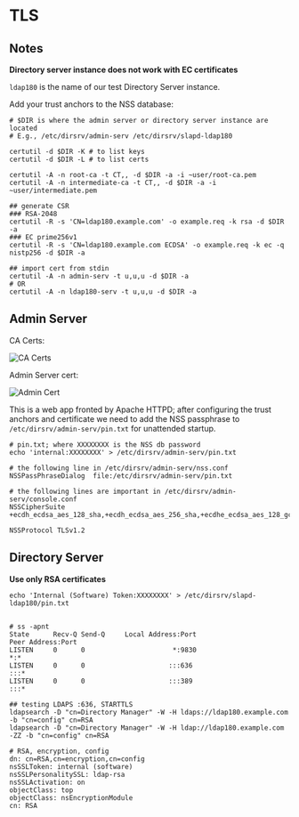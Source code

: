 # TLS

## Notes

**Directory server instance does not work with EC certificates**

`ldap180` is the name of our test Directory Server instance.

Add your trust anchors to the NSS database:

```
# $DIR is where the admin server or directory server instance are located
# E.g., /etc/dirsrv/admin-serv /etc/dirsrv/slapd-ldap180

certutil -d $DIR -K # to list keys
certutil -d $DIR -L # to list certs

certutil -A -n root-ca -t CT,, -d $DIR -a -i ~user/root-ca.pem
certutil -A -n intermediate-ca -t CT,, -d $DIR -a -i ~user/intermediate.pem

## generate CSR
### RSA-2048
certutil -R -s 'CN=ldap180.example.com' -o example.req -k rsa -d $DIR -a
### EC prime256v1
certutil -R -s 'CN=ldap180.example.com ECDSA' -o example.req -k ec -q nistp256 -d $DIR -a

## import cert from stdin
certutil -A -n admin-serv -t u,u,u -d $DIR -a
# OR
certutil -A -n ldap180-serv -t u,u,u -d $DIR -a
```

## Admin Server

CA Certs:

![CA Certs](../master/images/cacerts.png)

Admin Server cert:

![Admin Cert](../master/images/adminservcrt.png)




This is a web app fronted by Apache HTTPD; after configuring the trust anchors and certificate
we need to add the NSS passphrase to `/etc/dirsrv/admin-serv/pin.txt` for unattended startup.


```
# pin.txt; where XXXXXXXX is the NSS db password
echo 'internal:XXXXXXXX' > /etc/dirsrv/admin-serv/pin.txt

# the following line in /etc/dirsrv/admin-serv/nss.conf
NSSPassPhraseDialog  file:/etc/dirsrv/admin-serv/pin.txt

# the following lines are important in /etc/dirsrv/admin-serv/console.conf
NSSCipherSuite +ecdh_ecdsa_aes_128_sha,+ecdh_ecdsa_aes_256_sha,+ecdhe_ecdsa_aes_128_gcm_sha_256,+ecdhe_ecdsa_aes_128_sha,+ecdhe_ecdsa_aes_128_sha_256,+ecdhe_ecdsa_aes_256_gcm_sha_384,+ecdhe_ecdsa_aes_256_sha,+ecdhe_ecdsa_aes_256_sha_384,+ecdhe_rsa_aes_128_gcm_sha_256,+ecdhe_rsa_aes_128_sha,+ecdhe_rsa_aes_128_sha_256,+ecdhe_rsa_aes_256_gcm_sha_384,+ecdhe_rsa_aes_256_sha,+ecdhe_rsa_aes_256_sha_384,+ecdh_rsa_aes_128_sha,+ecdh_rsa_aes_256_sha,+rsa_aes_128_gcm_sha_256,+rsa_aes_128_sha,+rsa_aes_256_gcm_sha_384,+rsa_aes_256_sha

NSSProtocol TLSv1.2

```

## Directory Server

**Use only RSA certificates**

```
echo 'Internal (Software) Token:XXXXXXXX' > /etc/dirsrv/slapd-ldap180/pin.txt


# ss -apnt
State      Recv-Q Send-Q     Local Address:Port                    Peer Address:Port
LISTEN     0      0                      *:9830                               *:*
LISTEN     0      0                     :::636                               :::*
LISTEN     0      0                     :::389                               :::*

## testing LDAPS :636, STARTTLS
ldapsearch -D "cn=Directory Manager" -W -H ldaps://ldap180.example.com -b "cn=config" cn=RSA
ldapsearch -D "cn=Directory Manager" -W -H ldap://ldap180.example.com -ZZ -b "cn=config" cn=RSA

# RSA, encryption, config
dn: cn=RSA,cn=encryption,cn=config
nsSSLToken: internal (software)
nsSSLPersonalitySSL: ldap-rsa
nsSSLActivation: on
objectClass: top
objectClass: nsEncryptionModule
cn: RSA

```
